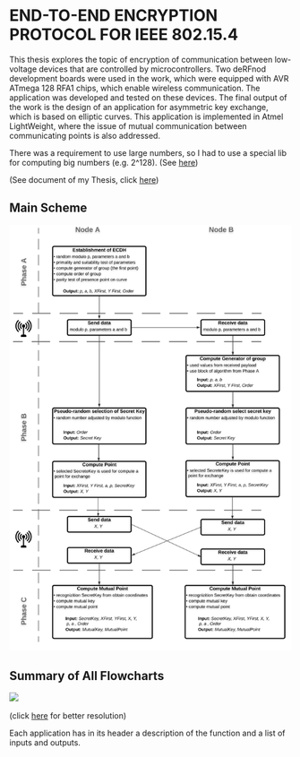 # END-TO-END ENCRYPTION PROTOCOL FOR IEEE 802.15.4

This thesis explores the topic of encryption of communication between low-voltage devices that are controlled by microcontrollers. Two deRFnod development boards were used in the work, which were equipped with AVR ATmega 128 RFA1 chips, which enable wireless communication. The application was developed and tested on these devices. The final output of the work is the design of an application for asymmetric key exchange, which is based on elliptic curves. This application is implemented in Atmel LightWeight, where the issue of mutual communication between communicating points is also addressed.

There was a requirement to use large numbers, so I had to use a special lib for computing big numbers (e.g. 2^128). (See <a href="https://www.di-mgt.com.au/bigdigits.html"> here</a>)



(See document of my Thesis, click <a href="https://github.com/StingrayCZ/My-first-larger-programming-project-in-C/blob/master/THESIS%20BACA.pdf"> here</a>)

## Main Scheme

<p float="left">
  <img src="/Flowchart/Main Scheme.png" width="700" /> 
</p>  

## Summary of All Flowcharts

<p float="left">
  <img src="/Flowchart/All.png" width="800" /> 
</p>
(click <a href="https://github.com/StingrayCZ/My-first-larger-programming-project-in-C/blob/master/Flowchart%20(pdf)/All%20Flowcharts.pdf"> here</a> for better resolution)


Each application has in its header a description of the function and a list of inputs and outputs.



